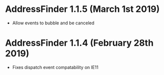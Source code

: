 # AddressFinder 1.1.5 (March 1st 2019)

* Allow events to bubble and be canceled

# AddressFinder 1.1.4 (February 28th 2019)

* Fixes dispatch event compatability on IE11